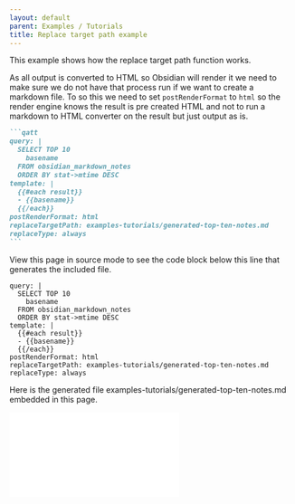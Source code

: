 ```yaml
---
layout: default
parent: Examples / Tutorials
title: Replace target path example
---
```


This example shows how the replace target path function works.

As all output is converted to HTML so Obsidian will render it we need to make sure we do not have that process run if we want to create a markdown file. To so this we need to set `postRenderFormat` to `html` so the render engine knows the result is pre created HTML and not to run a markdown to HTML converter on the result but just output as is.

````markdown
```qatt
query: |
  SELECT TOP 10
    basename
  FROM obsidian_markdown_notes
  ORDER BY stat->mtime DESC
template: |
  {{#each result}}
  - {{basename}}
  {{/each}}  
postRenderFormat: html  
replaceTargetPath: examples-tutorials/generated-top-ten-notes.md
replaceType: always
```
````

View this page in source mode to see the code block below this line that generates the included file.

```qatt
query: |
  SELECT TOP 10
    basename
  FROM obsidian_markdown_notes
  ORDER BY stat->mtime DESC
template: |
  {{#each result}}
  - {{basename}}
  {{/each}}  
postRenderFormat: html  
replaceTargetPath: examples-tutorials/generated-top-ten-notes.md
replaceType: always
```

Here is the generated file examples-tutorials/generated-top-ten-notes.md embedded in this page.

![generated-top-ten-notes](generated-top-ten-notes.md)

